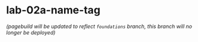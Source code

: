 # lab-02a-name-tag

*(pagebuild will be updated to reflect `foundations` branch, this branch will no longer be deployed)*
